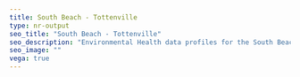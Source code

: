 ```yaml
---
title: South Beach - Tottenville
type: nr-output
seo_title: "South Beach - Tottenville"
seo_description: "Environmental Health data profiles for the South Beach - Tottenville neighborhood of NYC."
seo_image: ""
vega: true
---
```

